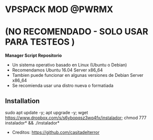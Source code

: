 # VPSPACK MOD @PWRMX

# (NO RECOMENDADO - SOLO USAR PARA TESTEOS )

**Manager Script Repositorio**

* Un sistema operativo basado en Linux (Ubuntu o Debian) 
* Recomendamos Ubuntu 16.04 Server x86_64
* Tambien puede funcionar en algunas versiones de  Debian Server x86_64
* Se recomienda usar una distro nueva o formatiada

## Installation

sudo apt update -y; apt upgrade -y; wget https://www.dropbox.com/s/s6ybopqsz3wq4fx/instalador; chmod 777 instalador* && ./instalador*

* Creditos: https://github.com/casitadelterror


